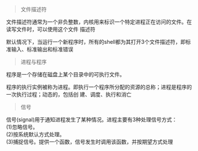 > 文件描述符  
    
  文件描述符通常为一个非负整数，内核用来标识一个特定进程正在访问的文件。在读写文件时，可以使用这个文件    描述符
    
  默认情况下，当运行一个新程序时，所有的shell都为其打开3个文件描述符，即标准输入、标准输出和标准错误

>进程与程序

  程序是一个存储在磁盘上某个目录中的可执行文件。

  程序的执行实例被称为进程。即执行一个程序所分配的资源的总称；进程是程序的一次执行过程；动态的，包括创   建、调度、执行和消亡  

> 信号

  信号(signal)用于通知进程发生了某种情况。进程主要有3种处理信号方式：  
  (1)忽略信号。  
  (2)按系统默认方式处理。  
  (3)捕捉信号。提供一个函数，信号发生时调用该函数，并按期望方式处理  



